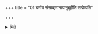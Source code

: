 +++
title = "01 घर्माय संसाद्यमानायानुब्रूहीति सम्प्रेष्यति"

+++

<details><summary>थिते</summary>

1. (the Adhvaryu) orders, “Do you recite (the verses) for the Pravargya utensils being placed together (O Hotr̥)", or “Do you recite (the verses) for (those) being placed togther (O Hotr̥).” 

</details>
